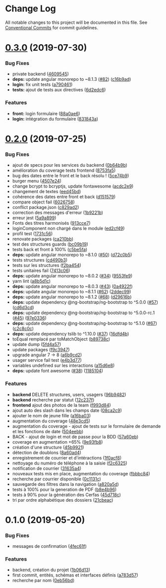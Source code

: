 # Change Log

All notable changes to this project will be documented in this file.
See [Conventional Commits](https://conventionalcommits.org) for commit guidelines.

# [0.3.0](https://github.com/SocialGouv/domifa/compare/v0.2.0...v0.3.0) (2019-07-30)


### Bug Fixes

* private backend ([4609545](https://github.com/SocialGouv/domifa/commit/4609545))
* **deps:** update angular monorepo to ~8.1.3 ([#82](https://github.com/SocialGouv/domifa/issues/82)) ([c16b9ad](https://github.com/SocialGouv/domifa/commit/c16b9ad))
* **login:** fix unit tests ([a790461](https://github.com/SocialGouv/domifa/commit/a790461))
* **tests:** ajout de tests aux directives ([6d2edc6](https://github.com/SocialGouv/domifa/commit/6d2edc6))


### Features

* **front:** login formulaire ([88a0ae6](https://github.com/SocialGouv/domifa/commit/88a0ae6))
* **login:** intégration du formulaire ([831843a](https://github.com/SocialGouv/domifa/commit/831843a))





# [0.2.0](https://github.com/SocialGouv/domifa/compare/v0.1.0...v0.2.0) (2019-07-25)


### Bug Fixes

* ajout de specs pour les services du backend ([0b64b9b](https://github.com/SocialGouv/domifa/commit/0b64b9b))
* amélioration du coverage tests frontend ([8753fa5](https://github.com/SocialGouv/domifa/commit/8753fa5))
* bug des dates entre le front et le back résolu ! ([5ce74b9](https://github.com/SocialGouv/domifa/commit/5ce74b9))
* burger menu ([4507e24](https://github.com/SocialGouv/domifa/commit/4507e24))
* change bcrypt to bcryptjs, update fontawesome ([acdc2e9](https://github.com/SocialGouv/domifa/commit/acdc2e9))
* changement de textes ([eed45bd](https://github.com/SocialGouv/domifa/commit/eed45bd))
* cohérence des dates entre front et back ([d151579](https://github.com/SocialGouv/domifa/commit/d151579))
* compare object fail ([6026758](https://github.com/SocialGouv/domifa/commit/6026758))
* conflict package.json ([c829ad2](https://github.com/SocialGouv/domifa/commit/c829ad2))
* correction des messages d'erreur ([1b9221b](https://github.com/SocialGouv/domifa/commit/1b9221b))
* erreur jest ([5a9a899](https://github.com/SocialGouv/domifa/commit/5a9a899))
* Fonts des titres harmonisés ([913cce7](https://github.com/SocialGouv/domifa/commit/913cce7))
* loginComponent non chargé dans le module ([ed2cf49](https://github.com/SocialGouv/domifa/commit/ed2cf49))
* profil test ([1731c56](https://github.com/SocialGouv/domifa/commit/1731c56))
* renovate packages ([ca210bb](https://github.com/SocialGouv/domifa/commit/ca210bb))
* test des structures guards ([bc09b19](https://github.com/SocialGouv/domifa/commit/bc09b19))
* tests back et front à 100% ([c5be5fa](https://github.com/SocialGouv/domifa/commit/c5be5fa))
* **deps:** update angular monorepo to ~8.1.0 ([#50](https://github.com/SocialGouv/domifa/issues/50)) ([d72c0b5](https://github.com/SocialGouv/domifa/commit/d72c0b5))
* tests structures ([cd490b3](https://github.com/SocialGouv/domifa/commit/cd490b3))
* tests sur les structures ([f2ba454](https://github.com/SocialGouv/domifa/commit/f2ba454))
* tests unitaires fail ([7413c06](https://github.com/SocialGouv/domifa/commit/7413c06))
* **deps:** update angular monorepo to ~8.0.2 ([#34](https://github.com/SocialGouv/domifa/issues/34)) ([9553fe9](https://github.com/SocialGouv/domifa/commit/9553fe9))
* yarn lint ([a8b5d1c](https://github.com/SocialGouv/domifa/commit/a8b5d1c))
* **deps:** update angular monorepo to ~8.0.3 ([#43](https://github.com/SocialGouv/domifa/issues/43)) ([0a4922f](https://github.com/SocialGouv/domifa/commit/0a4922f))
* **deps:** update angular monorepo to ~8.1.1 ([#62](https://github.com/SocialGouv/domifa/issues/62)) ([2ddec99](https://github.com/SocialGouv/domifa/commit/2ddec99))
* **deps:** update angular monorepo to ~8.1.2 ([#68](https://github.com/SocialGouv/domifa/issues/68)) ([d29616b](https://github.com/SocialGouv/domifa/commit/d29616b))
* **deps:** update dependency @ng-bootstrap/ng-bootstrap to ^5.0.0 ([#57](https://github.com/SocialGouv/domifa/issues/57)) ([cd6d3cd](https://github.com/SocialGouv/domifa/commit/cd6d3cd))
* **deps:** update dependency @ng-bootstrap/ng-bootstrap to ^5.0.0-rc.1 ([#45](https://github.com/SocialGouv/domifa/issues/45)) ([97e0336](https://github.com/SocialGouv/domifa/commit/97e0336))
* **deps:** update dependency @ng-bootstrap/ng-bootstrap to ^5.1.0 ([#67](https://github.com/SocialGouv/domifa/issues/67)) ([c2c8c0c](https://github.com/SocialGouv/domifa/commit/c2c8c0c))
* **deps:** update dependency tslib to ^1.10.0 ([#37](https://github.com/SocialGouv/domifa/issues/37)) ([16dfd4b](https://github.com/SocialGouv/domifa/commit/16dfd4b))
* toEqual remplacé par toMatchObject ([b89738c](https://github.com/SocialGouv/domifa/commit/b89738c))
* update dump ([5fd4a57](https://github.com/SocialGouv/domifa/commit/5fd4a57))
* update packages ([f9c3947](https://github.com/SocialGouv/domifa/commit/f9c3947))
* upgrade angular 7 -> 8 ([a6b9cd2](https://github.com/SocialGouv/domifa/commit/a6b9cd2))
* usager service fail test ([e4b3d77](https://github.com/SocialGouv/domifa/commit/e4b3d77))
* variables undefined sur les interactions ([a15d6e8](https://github.com/SocialGouv/domifa/commit/a15d6e8))
* **deps:** update font awesome ([#38](https://github.com/SocialGouv/domifa/issues/38)) ([1185104](https://github.com/SocialGouv/domifa/commit/1185104))


### Features

* **backend** DELETE structures, users, usagers ([96b9482](https://github.com/SocialGouv/domifa/commit/96b9482))
* **backend** recherche par statut ([12c237f](https://github.com/SocialGouv/domifa/commit/12c237f))
* **frontend** ajout des photos de la team ([f993d84](https://github.com/SocialGouv/domifa/commit/f993d84))
* ajout auto des slash dans les champs date ([08ca2c9](https://github.com/SocialGouv/domifa/commit/08ca2c9))
* ajouter le nom de jeune fille ([a16ba03](https://github.com/SocialGouv/domifa/commit/a16ba03))
* augmentation du coverage ([48e3cd5](https://github.com/SocialGouv/domifa/commit/48e3cd5))
* augmentation du coverage - ajout de tests sur le formulaire de demande et les fonctions de date ([504eebb](https://github.com/SocialGouv/domifa/commit/504eebb))
* BACK - ajout de login et mot de passe pour la BDD ([57a60eb](https://github.com/SocialGouv/domifa/commit/57a60eb))
* coverage en augmentation +65% ([9e93fb8](https://github.com/SocialGouv/domifa/commit/9e93fb8))
* création d'une structure ([45b9921](https://github.com/SocialGouv/domifa/commit/45b9921))
* détection de doublons ([8a60ad4](https://github.com/SocialGouv/domifa/commit/8a60ad4))
* enregistrement de courrier et d'intéractions ([1f0acf8](https://github.com/SocialGouv/domifa/commit/1f0acf8))
* nettoyage du numéro de téléphone à la saisie ([f2c6325](https://github.com/SocialGouv/domifa/commit/f2c6325))
* notification de courrier ([31635a4](https://github.com/SocialGouv/domifa/commit/31635a4))
* nouveaux tests mis en place, augmentation du coverage ([fbbbc84](https://github.com/SocialGouv/domifa/commit/fbbbc84))
* recherche par courrier disponible ([0c1131c](https://github.com/SocialGouv/domifa/commit/0c1131c))
* sauvegarde des filtres dans la navigation ([a820a5d](https://github.com/SocialGouv/domifa/commit/a820a5d))
* tests à 100% pour la generation de PDF ([b8e4b96](https://github.com/SocialGouv/domifa/commit/b8e4b96))
* tests à 90% pour la génération des Cerfas ([45d718c](https://github.com/SocialGouv/domifa/commit/45d718c))
* tri par ordre alphabétique des dossiers ([21cbeac](https://github.com/SocialGouv/domifa/commit/21cbeac))





# 0.1.0 (2019-05-20)


### Bug Fixes

* messages de confirmation ([4fec61f](https://github.com/SocialGouv/domifa/commit/4fec61f))


### Features

* backend, création du projet ([1b06d13](https://github.com/SocialGouv/domifa/commit/1b06d13))
* first commit, entités, schémas et interfaces définis ([a783d57](https://github.com/SocialGouv/domifa/commit/a783d57))
* recherche par nom ([0eb56bd](https://github.com/SocialGouv/domifa/commit/0eb56bd))
